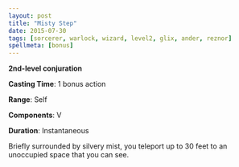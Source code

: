 ```yaml
---
layout: post
title: "Misty Step"
date: 2015-07-30
tags: [sorcerer, warlock, wizard, level2, glix, ander, reznor]
spellmeta: [bonus]
---
```


**2nd-level conjuration**

**Casting Time**: 1 bonus action

**Range**: Self

**Components**: V

**Duration**: Instantaneous

Briefly surrounded by silvery mist, you teleport up to 30 feet to an unoccupied space that you can see.
